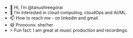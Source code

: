- 👋 Hi, I’m @tanushreegorai
- 👀 I’m interested in cloud computing, cloudOps and AI/ML.
- 📫 How to reach me - on <a>linkedin</a> and gmail.
- 😄 Pronouns: she/her
- ⚡ Fun fact: I am great at music production and recordings.

<!---
tanushreegorai/tanushreegorai is a ✨ special ✨ repository because its `README.md` (this file) appears on your GitHub profile.
You can click the Preview link to take a look at your changes.
--->
